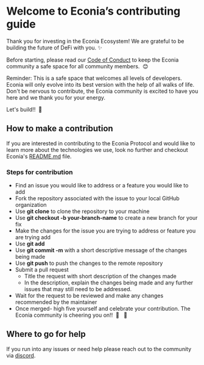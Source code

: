 #  Welcome to Econia’s contributing guide

Thank you for investing in the Econia Ecosystem! We are grateful to be building the future of DeFi with you. :sparkles:

Before starting, please read our [Code of Conduct](CODE_OF_CONDUCT.md) to keep the Econia community a safe space for all community members. &nbsp;:blush:

Reminder: This is a safe space that welcomes all levels of developers. Econia will only evolve into its best version with the help of all walks of life. Don't be nervous to contribute, the Econia community is excited to have you here and we thank you for your energy. 

Let's build!! &nbsp;:hammer:

## How to make a contribution

If you are interested in contributing to the Econia Protocol and would like to learn more about the technologies we use, look no further and checkout Econia's [README.md](README.md) file.

### Steps for contribution

- Find an issue you would like to address or a feature you would like to add
- Fork the repository associated with the issue to your local GitHub organization
- Use **git clone** to clone the repository to your machine
- Use **git checkout -b your-branch-name** to create a new branch for your fix
- Make the changes for the issue you are trying to address or feature you are trying add
- Use **git add**
- Use **git commit -m** with a short descriptive message of the changes being made
- Use **git push** to push the changes to the remote repository
- Submit a pull request 
    -  Title the request with short description of the changes made
    - In the description, explain the changes being made and any further issues that may still need to be addressed.
- Wait for the request to be reviewed and make any changes recommended by the maintainer 
- Once merged- high five yourself and celebrate your contribution. The Econia community is cheering you on!! &nbsp;:clap: &nbsp; :tada: 

## Where to go for help

If you run into any issues or need help please reach out to the community via [discord](https://discord.gg/ekN8fUCf). 
